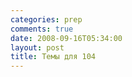 ```yaml
---
categories: prep
comments: true
date: 2008-09-16T05:34:00
layout: post
title: Темы для 104
---
```


